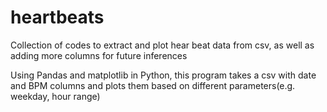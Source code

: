 # heartbeats
Collection of codes to extract and plot hear beat data from csv, as well as adding more columns for future inferences

Using Pandas and matplotlib in Python, this program takes a csv with date and BPM columns and plots them based on different parameters(e.g. weekday, hour range)
